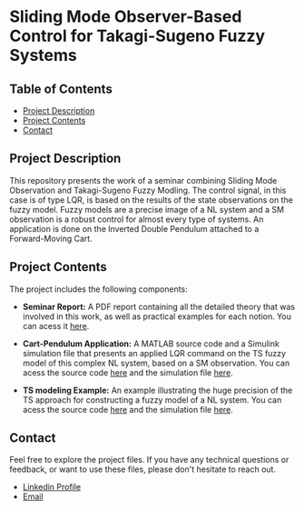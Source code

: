 # Sliding Mode Observer-Based Control for Takagi-Sugeno Fuzzy Systems


## Table of Contents
- [Project Description](#project-description)
- [Project Contents](#project-contents)
- [Contact](#contact)


## Project Description
This repository presents the work of a seminar combining Sliding Mode Observation and Takagi-Sugeno Fuzzy Modling. The control signal, in this case is of type LQR, is based on the results of the state observations on the fuzzy model.
Fuzzy models are a precise image of a NL system and a SM observation is a robust control for almost every type of systems. An application is done on the Inverted Double Pendulum attached to a Forward-Moving Cart.


## Project Contents
The project includes the following components:

- **Seminar Report:** A PDF report containing all the detailed theory that was involved in this work, as well as practical examples for each notion. You can acess it [here](./sem_report.pdf).

- **Cart-Pendulum Application:** A MATLAB source code and a Simulink simulation file that presents an applied LQR command on the TS fuzzy model of this complex NL system, based on a SM observation. You can acess the source code [here](./cart_pend_script.m) and the simulation file [here](./cart_pend_simulation.slx).

- **TS modeling Example:** An example illustrating the huge precision of the TS approach for constructing a fuzzy model of a NL system. You can acess the source code [here](./TS_modling_script.m) and the simulation file [here](./TS_modling_simulation.slx).


## Contact
Feel free to explore the project files. If you have any technical questions or feedback, or want to use these files, please don't hesitate to reach out.

- [Linkedin Profile](https://www.linkedin.com/in/yhadj/)
- [Email](mailto:yasser.hadj@g.enp.edu.dz)